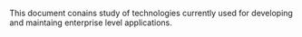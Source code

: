 This document conains study of technologies currently used for developing and maintaing enterprise level applications.
